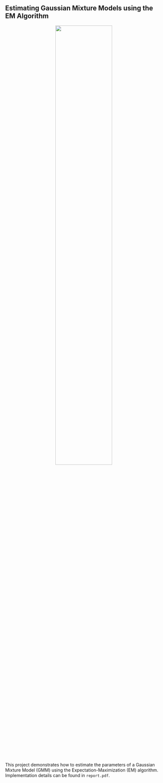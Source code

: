 ## Estimating Gaussian Mixture Models using the EM Algorithm

<p align="center">
  <img width="60%" height="auto" src="https://github.com/mhdadk/Estimating-GMM-using-EM-Algorithm/blob/master/GMM.gif">
</p>

This project demonstrates how to estimate the parameters of a Gaussian Mixture Model (GMM) using the Expectation-Maximization (EM) algorithm. Implementation details can be found in `report.pdf`.
